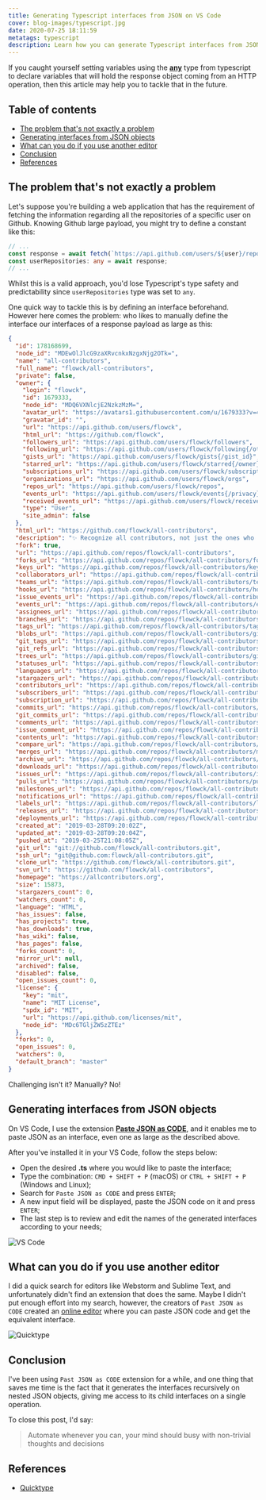 ```yaml
---
title: Generating Typescript interfaces from JSON on VS Code
cover: blog-images/typescript.jpg
date: 2020-07-25 18:11:59
metatags: typescript
description: Learn how you can generate Typescript interfaces from JSON on VS Code
---
```


If you caught yourself setting variables using the **[any](https://www.typescriptlang.org/docs/handbook/basic-types.html#any)** type from typescript to declare variables that will hold the response object coming from an HTTP operation, then this article may help you to tackle that in the future.

## Table of contents

- [The problem that's not exactly a problem](#the-problem-thats-not-exactly-a-problem)
- [Generating interfaces from JSON objects](#Generating-interfaces-from-JSON-objects)
- [What can you do if you use another editor](#What-can-you-do-if-you-use-another-editor)
- [Conclusion](#Conclusion)
- [References](#References)

<h2 id="the-problem-thats-not-exactly-a-problem">The problem that's not exactly a problem</h2>

Let's suppose you're building a web application that has the requirement of fetching the information regarding all the repositories of a specific user on Github. Knowing Github large payload, you might try to define a constant like this:

```typescript
// ...
const response = await fetch(`https://api.github.com/users/${user}/repos`);
const userRepositories: any = await response;
// ...
```

Whilst this is a valid approach, you'd lose Typescript's type safety and predictability since `userRepositories` type was set to `any`.

One quick way to tackle this is by defining an interface beforehand. However here comes the problem: who likes to manually define the interface our interfaces of a response payload as large as this:

```json
{
  "id": 178168699,
  "node_id": "MDEwOlJlcG9zaXRvcnkxNzgxNjg2OTk=",
  "name": "all-contributors",
  "full_name": "flowck/all-contributors",
  "private": false,
  "owner": {
    "login": "flowck",
    "id": 1679333,
    "node_id": "MDQ6VXNlcjE2NzkzMzM=",
    "avatar_url": "https://avatars1.githubusercontent.com/u/1679333?v=4",
    "gravatar_id": "",
    "url": "https://api.github.com/users/flowck",
    "html_url": "https://github.com/flowck",
    "followers_url": "https://api.github.com/users/flowck/followers",
    "following_url": "https://api.github.com/users/flowck/following{/other_user}",
    "gists_url": "https://api.github.com/users/flowck/gists{/gist_id}",
    "starred_url": "https://api.github.com/users/flowck/starred{/owner}{/repo}",
    "subscriptions_url": "https://api.github.com/users/flowck/subscriptions",
    "organizations_url": "https://api.github.com/users/flowck/orgs",
    "repos_url": "https://api.github.com/users/flowck/repos",
    "events_url": "https://api.github.com/users/flowck/events{/privacy}",
    "received_events_url": "https://api.github.com/users/flowck/received_events",
    "type": "User",
    "site_admin": false
  },
  "html_url": "https://github.com/flowck/all-contributors",
  "description": "✨ Recognize all contributors, not just the ones who push code ✨",
  "fork": true,
  "url": "https://api.github.com/repos/flowck/all-contributors",
  "forks_url": "https://api.github.com/repos/flowck/all-contributors/forks",
  "keys_url": "https://api.github.com/repos/flowck/all-contributors/keys{/key_id}",
  "collaborators_url": "https://api.github.com/repos/flowck/all-contributors/collaborators{/collaborator}",
  "teams_url": "https://api.github.com/repos/flowck/all-contributors/teams",
  "hooks_url": "https://api.github.com/repos/flowck/all-contributors/hooks",
  "issue_events_url": "https://api.github.com/repos/flowck/all-contributors/issues/events{/number}",
  "events_url": "https://api.github.com/repos/flowck/all-contributors/events",
  "assignees_url": "https://api.github.com/repos/flowck/all-contributors/assignees{/user}",
  "branches_url": "https://api.github.com/repos/flowck/all-contributors/branches{/branch}",
  "tags_url": "https://api.github.com/repos/flowck/all-contributors/tags",
  "blobs_url": "https://api.github.com/repos/flowck/all-contributors/git/blobs{/sha}",
  "git_tags_url": "https://api.github.com/repos/flowck/all-contributors/git/tags{/sha}",
  "git_refs_url": "https://api.github.com/repos/flowck/all-contributors/git/refs{/sha}",
  "trees_url": "https://api.github.com/repos/flowck/all-contributors/git/trees{/sha}",
  "statuses_url": "https://api.github.com/repos/flowck/all-contributors/statuses/{sha}",
  "languages_url": "https://api.github.com/repos/flowck/all-contributors/languages",
  "stargazers_url": "https://api.github.com/repos/flowck/all-contributors/stargazers",
  "contributors_url": "https://api.github.com/repos/flowck/all-contributors/contributors",
  "subscribers_url": "https://api.github.com/repos/flowck/all-contributors/subscribers",
  "subscription_url": "https://api.github.com/repos/flowck/all-contributors/subscription",
  "commits_url": "https://api.github.com/repos/flowck/all-contributors/commits{/sha}",
  "git_commits_url": "https://api.github.com/repos/flowck/all-contributors/git/commits{/sha}",
  "comments_url": "https://api.github.com/repos/flowck/all-contributors/comments{/number}",
  "issue_comment_url": "https://api.github.com/repos/flowck/all-contributors/issues/comments{/number}",
  "contents_url": "https://api.github.com/repos/flowck/all-contributors/contents/{+path}",
  "compare_url": "https://api.github.com/repos/flowck/all-contributors/compare/{base}...{head}",
  "merges_url": "https://api.github.com/repos/flowck/all-contributors/merges",
  "archive_url": "https://api.github.com/repos/flowck/all-contributors/{archive_format}{/ref}",
  "downloads_url": "https://api.github.com/repos/flowck/all-contributors/downloads",
  "issues_url": "https://api.github.com/repos/flowck/all-contributors/issues{/number}",
  "pulls_url": "https://api.github.com/repos/flowck/all-contributors/pulls{/number}",
  "milestones_url": "https://api.github.com/repos/flowck/all-contributors/milestones{/number}",
  "notifications_url": "https://api.github.com/repos/flowck/all-contributors/notifications{?since,all,participating}",
  "labels_url": "https://api.github.com/repos/flowck/all-contributors/labels{/name}",
  "releases_url": "https://api.github.com/repos/flowck/all-contributors/releases{/id}",
  "deployments_url": "https://api.github.com/repos/flowck/all-contributors/deployments",
  "created_at": "2019-03-28T09:20:02Z",
  "updated_at": "2019-03-28T09:20:04Z",
  "pushed_at": "2019-03-25T21:08:05Z",
  "git_url": "git://github.com/flowck/all-contributors.git",
  "ssh_url": "git@github.com:flowck/all-contributors.git",
  "clone_url": "https://github.com/flowck/all-contributors.git",
  "svn_url": "https://github.com/flowck/all-contributors",
  "homepage": "https://allcontributors.org",
  "size": 15873,
  "stargazers_count": 0,
  "watchers_count": 0,
  "language": "HTML",
  "has_issues": false,
  "has_projects": true,
  "has_downloads": true,
  "has_wiki": false,
  "has_pages": false,
  "forks_count": 0,
  "mirror_url": null,
  "archived": false,
  "disabled": false,
  "open_issues_count": 0,
  "license": {
    "key": "mit",
    "name": "MIT License",
    "spdx_id": "MIT",
    "url": "https://api.github.com/licenses/mit",
    "node_id": "MDc6TGljZW5zZTEz"
  },
  "forks": 0,
  "open_issues": 0,
  "watchers": 0,
  "default_branch": "master"
}
```

Challenging isn't it? Manually? No!

<h2 id="Generating-interfaces-from-JSON-objects">Generating interfaces from JSON objects</h2>

On VS Code, I use the extension **[Paste JSON as CODE](https://marketplace.visualstudio.com/items?itemName=quicktype.quicktype)**, and it enables me to paste JSON as an interface, even one as large as the described above.

After you've installed it in your VS Code, follow the steps below:

- Open the desired **.ts** where you would like to paste the interface;
- Type the combination: `CMD + SHIFT + P` (macOS) or `CTRL + SHIFT + P` (Windows and Linux);
- Search for `Paste JSON as CODE` and press `ENTER`;
- A new input field will be displayed, paste the JSON code on it and press `ENTER`;
- The last step is to review and edit the names of the generated interfaces according to your needs;

![VS Code](/blog/blog-images/pasting-json-as-interfaces.gif)

<h2 id="What-can-you-do-if-you-use-another-editor">What can you do if you use another editor</h2>

I did a quick search for editors like Webstorm and Sublime Text, and unfortunately didn't find an extension that does the same. Maybe I didn't put enough effort into my search, however, the creators of `Past JSON as CODE` created an [online editor](https://app.quicktype.io/) where you can paste JSON code and get the equivalent interface.

![Quicktype](/blog/blog-images/Instantly_parse_JSON_in_any_language___quicktype.png)

<h2 id="Conclusion">Conclusion</h2>

I've been using `Past JSON as CODE` extension for a while, and one thing that saves me time is the fact that it generates the interfaces recursively on nested JSON objects, giving me access to its child interfaces on a single operation.

To close this post, I'd say:

> Automate whenever you can, your mind should busy with non-trivial thoughts and decisions

<h2 id="References">References</h2>

- [Quicktype](https://quicktype.io/)
